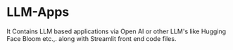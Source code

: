 # LLM-Apps
It Contains LLM based applications via Open AI or other LLM's like Hugging Face Bloom etc.,. along with Streamlit front end  code files.
